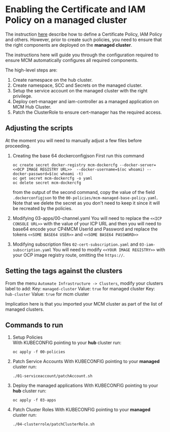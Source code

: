 # Enabling the Certificate and IAM Policy on a managed cluster

The instruction [here](https://www.ibm.com/support/knowledgecenter/SSFC4F_1.1.0/manage_policies/) describe how to define a Certificate Policy, IAM Policy and others.  However, prior to create such policies, you need to ensure that the right components are deployed on the **managed cluster**. 

The instructions here will guide you through the configuration required to ensure MCM automatically configures all required components.  

The high-level steps are:  
  
1. Create namespace on the hub cluster.
2. Create namespace, SCC and Secrets on the managed cluster.  
3. Setup the service account on the managed cluster with the right privilege.  
4. Deploy cert-manager and iam-controller as a managed application on MCM Hub Cluster.  
5. Patch the ClusterRole to ensure cert-manager has the required access.  

## Adjusting the scripts  
  
At the moment you will need to manually adjust a few files before proceeding.

1. Creating the base 64 dockerconfigjson
   First run this command 
   ```
   oc create secret docker-registry mcm-dockercfg --docker-server=<<OCP IMAGE REGISTRY URL>>  --docker-username=$(oc whoami) --docker-password=$(oc whoami -t)
   oc get secret mcm-dockercfg -o yaml
   oc delete secret mcm-dockercfg
   ```
   from the output of the second command, copy the value of the field `.dockerconfigjson` to the `00-policies/mcm-managed-base-policy.yaml`. Note that we delete the secret as you don't need to keep it since it will be recreated by the policies.
  
2.  Modifying 03-apps/00-channel.yaml
    You will need to replace the `<<ICP CONSOLE URL>>` with the value of your ICP URL and then you will need to base64 encode your CP4MCM UserId and Password and replace the tokens `<<SOME BASE64 USER>>` and `<<SOME BASE64 PASSWORD>>`

3. Modifying subscription files `02-cert-subscription.yaml` and `03-iam-subscription.yaml`
    You will need to modify `<<YOUR IMAGE REGISTRY>>` with your OCP image registry route, omitting the `https://`.


## Setting the tags against the clusters  
  
From the menu `Automate Infrastructure -> Clusters`, modify your clusters label to add:
Key: `managed-cluster` Value: `true` for managed cluster
Key: `hub-cluster` Value: `true` for mcm cluster

Implication here is that you imported your MCM cluster as part of the list of managed clusters.

## Commands to run

1. Setup Policies  
    With KUBECONFIG pointing to your **hub** cluster run:  
  
    ```
    oc apply -f 00-policies
    ```

2. Patch Service Accounts
    With KUBECONFIG pointing to your **managed** cluster run:  
    
    ```
    ./01-serviceaccount/patchAccount.sh
    ```

3. Deploy the managed applications
    With KUBECONFIG pointing to your **hub** cluster run:  
    
    ```
    oc apply -f 03-apps
    ```

4. Patch Cluster Roles
    With KUBECONFIG pointing to your **managed** cluster run:  
    
    ```
    ./04-clusterrole/patchClusterRole.sh
    ```